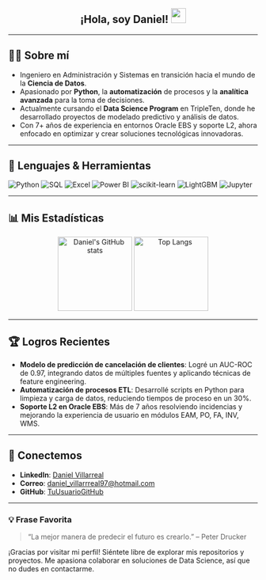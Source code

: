 <div align="center">
  <h2>¡Hola, soy Daniel! <img src="https://media.giphy.com/media/hvRJCLFzcasrR4ia7z/giphy.gif" width="30px"/></h2>
</div>

---

## 🧑‍💻 Sobre mí
- Ingeniero en Administración y Sistemas en transición hacia el mundo de la **Ciencia de Datos**.
- Apasionado por **Python**, la **automatización** de procesos y la **analítica avanzada** para la toma de decisiones.
- Actualmente cursando el **Data Science Program** en TripleTen, donde he desarrollado proyectos de modelado predictivo y análisis de datos.
- Con 7+ años de experiencia en entornos Oracle EBS y soporte L2, ahora enfocado en optimizar y crear soluciones tecnológicas innovadoras.

---

## 🚀 Lenguajes & Herramientas
<div>
  <img src="https://img.shields.io/badge/Python-3776AB?style=flat-square&logo=python&logoColor=white" alt="Python"/>
  <img src="https://img.shields.io/badge/SQL-4479A1?style=flat-square&logo=amazon-dynamodb&logoColor=white" alt="SQL"/>
  <img src="https://img.shields.io/badge/MS%20Excel-217346?style=flat-square&logo=microsoftexcel&logoColor=white" alt="Excel"/>
  <img src="https://img.shields.io/badge/Power%20BI-F2C811?style=flat-square&logo=powerbi&logoColor=black" alt="Power BI"/>
  <img src="https://img.shields.io/badge/Scikit--Learn-F7931E?style=flat-square&logo=scikit-learn&logoColor=white" alt="scikit-learn"/>
  <img src="https://img.shields.io/badge/LightGBM-00FFAA?style=flat-square&logo=lightgbm&logoColor=white" alt="LightGBM"/>
  <img src="https://img.shields.io/badge/Jupyter-F37626?style=flat-square&logo=jupyter&logoColor=white" alt="Jupyter"/>
</div>

---

## 📊 Mis Estadísticas
<div align="center">
  
  <img src="https://github-readme-stats.vercel.app/api?username=DannVilla&show_icons=true&theme=radical" alt="Daniel's GitHub stats" height="150px"/>
  <img src="https://github-readme-stats.vercel.app/api/top-langs/?username=DannVilla&layout=compact&theme=radical" alt="Top Langs" height="150px"/>
  
</div>

---

## 🏆 Logros Recientes
- **Modelo de predicción de cancelación de clientes**: Logré un AUC-ROC de 0.97, integrando datos de múltiples fuentes y aplicando técnicas de feature engineering.
- **Automatización de procesos ETL**: Desarrollé scripts en Python para limpieza y carga de datos, reduciendo tiempos de proceso en un 30%.
- **Soporte L2 en Oracle EBS**: Más de 7 años resolviendo incidencias y mejorando la experiencia de usuario en módulos EAM, PO, FA, INV, WMS.

---

## 🤝 Conectemos
- **LinkedIn**: [Daniel Villarreal](https://www.linkedin.com/in/daniel-villarreal-flores-08356710b/)  
- **Correo**: [daniel_villarrreal97@hotmail.com](mailto:daniel_villarrreal97@hotmail.com)  
- **GitHub**: [TuUsuarioGitHub](https://github.com/DannVilla)

---

### 💡 Frase Favorita
> “La mejor manera de predecir el futuro es crearlo.” – Peter Drucker

¡Gracias por visitar mi perfil! Siéntete libre de explorar mis repositorios y proyectos. Me apasiona colaborar en soluciones de Data Science, así que no dudes en contactarme.

